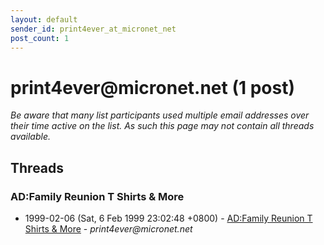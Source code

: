 ```yaml
---
layout: default
sender_id: print4ever_at_micronet_net
post_count: 1
---
```


# print4ever<span>@</span>micronet.net (1 post)

_Be aware that many list participants used multiple email addresses over their time active on the list. As such this page may not contain all threads available._

## Threads

### AD:Family Reunion T Shirts & More
+ 1999-02-06 (Sat, 6 Feb 1999 23:02:48 +0800) - [AD:Family Reunion T Shirts & More](/archive/1999/02/2f2c3c185c5790e59f71e45958c6c672043e2248fa49b73a0c4d9898882bc56f) - _print4ever@micronet.net_

